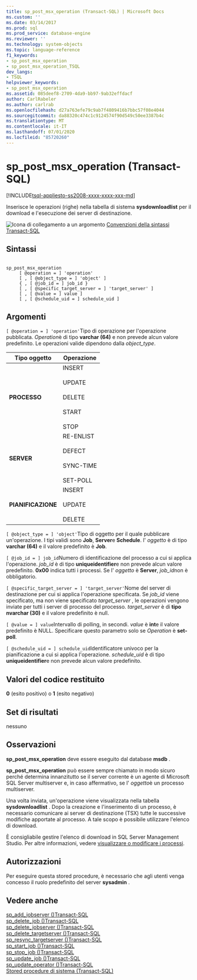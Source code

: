 ```yaml
---
title: sp_post_msx_operation (Transact-SQL) | Microsoft Docs
ms.custom: ''
ms.date: 03/14/2017
ms.prod: sql
ms.prod_service: database-engine
ms.reviewer: ''
ms.technology: system-objects
ms.topic: language-reference
f1_keywords:
- sp_post_msx_operation
- sp_post_msx_operation_TSQL
dev_langs:
- TSQL
helpviewer_keywords:
- sp_post_msx_operation
ms.assetid: 085deef8-2709-4da9-bb97-9ab32effdacf
author: CarlRabeler
ms.author: carlrab
ms.openlocfilehash: d27a763efe79c9ab7f4809416b7bbc57f08e4044
ms.sourcegitcommit: da88320c474c1c9124574f90d549c50ee3387b4c
ms.translationtype: MT
ms.contentlocale: it-IT
ms.lasthandoff: 07/01/2020
ms.locfileid: "85720260"
---
```

# <a name="sp_post_msx_operation-transact-sql"></a>sp_post_msx_operation (Transact-SQL)
[!INCLUDE[tsql-appliesto-ss2008-xxxx-xxxx-xxx-md](../../includes/applies-to-version/sqlserver.md)]

  Inserisce le operazioni (righe) nella tabella di sistema **sysdownloadlist** per il download e l'esecuzione dei server di destinazione.  
  
 ![Icona di collegamento a un argomento](../../database-engine/configure-windows/media/topic-link.gif "Icona di collegamento a un argomento") [Convenzioni della sintassi Transact-SQL](../../t-sql/language-elements/transact-sql-syntax-conventions-transact-sql.md)  
  
## <a name="syntax"></a>Sintassi  
  
```  
  
sp_post_msx_operation  
     [ @operation = ] 'operation'  
     [ , [ @object_type = ] 'object' ]   
     { , [ @job_id = ] job_id }   
     [ , [ @specific_target_server = ] 'target_server' ]   
     [ , [ @value = ] value ]  
     [ , [ @schedule_uid = ] schedule_uid ]  
```  
  
## <a name="arguments"></a>Argomenti  
`[ @operation = ] 'operation'`Tipo di operazione per l'operazione pubblicata. *Operation*è di tipo **varchar (64)** e non prevede alcun valore predefinito. Le operazioni valide dipendono dalla *object_type*.  
  
|Tipo oggetto|Operazione|  
|-----------------|---------------|  
|**PROCESSO**|INSERT<br /><br /> UPDATE<br /><br /> DELETE<br /><br /> START<br /><br /> STOP|  
|**SERVER**|RE-ENLIST<br /><br /> DEFECT<br /><br /> SYNC-TIME<br /><br /> SET-POLL|  
|**PIANIFICAZIONE**|INSERT<br /><br /> UPDATE<br /><br /> DELETE|  
  
`[ @object_type = ] 'object'`Tipo di oggetto per il quale pubblicare un'operazione. I tipi validi sono **Job**, **Server**e **Schedule**. l' *oggetto* è di tipo **varchar (64)** e il valore predefinito è **Job**.  
  
`[ @job_id = ] job_id`Numero di identificazione del processo a cui si applica l'operazione. *job_id* è di tipo **uniqueidentifier**e non prevede alcun valore predefinito. **0x00** indica tutti i processi. Se l' *oggetto* è **Server**, *job_id*non è obbligatorio.  
  
`[ @specific_target_server = ] 'target_server'`Nome del server di destinazione per cui si applica l'operazione specificata. Se *job_id* viene specificato, ma non viene specificato *target_server* , le operazioni vengono inviate per tutti i server di processo del processo. *target_server* è di **tipo nvarchar (30)** e il valore predefinito è null.  
  
`[ @value = ] value`Intervallo di polling, in secondi. *value* è **int**e il valore predefinito è NULL. Specificare questo parametro solo se *Operation* è **set-poll**.  
  
`[ @schedule_uid = ] schedule_uid`Identificatore univoco per la pianificazione a cui si applica l'operazione. *schedule_uid* è di tipo **uniqueidentifier**e non prevede alcun valore predefinito.  
  
## <a name="return-code-values"></a>Valori del codice restituito  
 **0** (esito positivo) o **1** (esito negativo)  
  
## <a name="result-sets"></a>Set di risultati  
 nessuno  
  
## <a name="remarks"></a>Osservazioni  
 **sp_post_msx_operation** deve essere eseguito dal database **msdb** .  
  
 **sp_post_msx_operation** può essere sempre chiamato in modo sicuro perché determina innanzitutto se il server corrente è un agente di Microsoft SQL Server multiserver e, in caso affermativo, se l' *oggetto*è un processo multiserver.  
  
 Una volta inviata, un'operazione viene visualizzata nella tabella **sysdownloadlist** . Dopo la creazione e l'inserimento di un processo, è necessario comunicare ai server di destinazione (TSX) tutte le successive modifiche apportate al processo. A tale scopo è possibile utilizzare l'elenco di download.  
  
 È consigliabile gestire l'elenco di download in SQL Server Management Studio. Per altre informazioni, vedere [visualizzare o modificare i processi](../../ssms/agent/view-or-modify-jobs.md).  
  
## <a name="permissions"></a>Autorizzazioni  
 Per eseguire questa stored procedure, è necessario che agli utenti venga concesso il ruolo predefinito del server **sysadmin** .  
  
## <a name="see-also"></a>Vedere anche  
 [sp_add_jobserver &#40;&#41;Transact-SQL](../../relational-databases/system-stored-procedures/sp-add-jobserver-transact-sql.md)   
 [sp_delete_job &#40;&#41;Transact-SQL](../../relational-databases/system-stored-procedures/sp-delete-job-transact-sql.md)   
 [sp_delete_jobserver &#40;&#41;Transact-SQL](../../relational-databases/system-stored-procedures/sp-delete-jobserver-transact-sql.md)   
 [sp_delete_targetserver &#40;&#41;Transact-SQL](../../relational-databases/system-stored-procedures/sp-delete-targetserver-transact-sql.md)   
 [sp_resync_targetserver &#40;&#41;Transact-SQL](../../relational-databases/system-stored-procedures/sp-resync-targetserver-transact-sql.md)   
 [sp_start_job &#40;&#41;Transact-SQL](../../relational-databases/system-stored-procedures/sp-start-job-transact-sql.md)   
 [sp_stop_job &#40;&#41;Transact-SQL](../../relational-databases/system-stored-procedures/sp-stop-job-transact-sql.md)   
 [sp_update_job &#40;&#41;Transact-SQL](../../relational-databases/system-stored-procedures/sp-update-job-transact-sql.md)   
 [sp_update_operator &#40;&#41;Transact-SQL](../../relational-databases/system-stored-procedures/sp-update-operator-transact-sql.md)   
 [Stored procedure di sistema &#40;Transact-SQL&#41;](../../relational-databases/system-stored-procedures/system-stored-procedures-transact-sql.md)  
  
  
